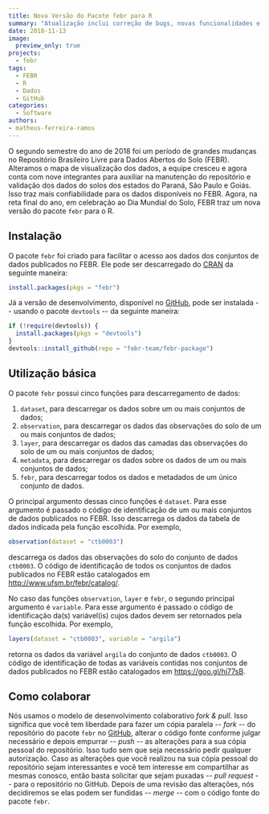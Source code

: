 ```yaml
---
title: Nova Versão do Pacote febr para R
summary: "Atualização inclui correção de bugs, novas funcionalidades e documentação mais ampla"
date: 2018-11-13
image:
  preview_only: true
projects:
  - febr
tags: 
  - FEBR
  - R
  - Dados
  - GitHub
categories:
  - Software
authors:
- matheus-ferreira-ramos
---
```


O segundo semestre do ano de 2018 foi um período de grandes mudanças no Repositório Brasileiro Livre para Dados Abertos do Solo (FEBR). Alteramos o mapa de visualização dos dados, a equipe cresceu e agora conta com nove integrantes para auxiliar na manutenção do repositório e validação dos dados do solos dos estados do Paraná, São Paulo e Goiás. Isso traz mais confiabilidade para os dados disponíveis no FEBR. Agora, na reta final do ano, em celebração ao Dia Mundial do Solo, FEBR traz um nova versão do pacote `febr` para o R.

## Instalação

O pacote `febr` foi criado para facilitar o acesso aos dados dos conjuntos de dados publicados no FEBR. Ele pode ser descarregado do [CRAN][cran] da seguinte maneira:

```R
install.packages(pkgs = "febr")
```

Já a versão de desenvolvimento, disponível no [GitHub][github], pode ser instalada -- usando o pacote `devtools` -- da seguinte maneira:

[cran]: https://CRAN.R-project.org/package=febr
[github]: https://github.com/febr-team/febr-package

```R
if (!require(devtools)) {
  install.packages(pkgs = "devtools")
}
devtools::install_github(repo = "febr-team/febr-package")
```

## Utilização básica

O pacote `febr` possui cinco funções para descarregamento de dados:

1. `dataset`, para descarregar os dados sobre um ou mais conjuntos de dados;
2. `observation`, para descarregar os dados das observações do solo de um ou mais conjuntos de dados;
3. `layer`, para descarregar os dados das camadas das observações do solo de um ou mais conjuntos de dados;
4. `metadata`, para descarregar os dados sobre os dados de um ou mais conjuntos de dados;
5. `febr`, para descarregar todos os dados e metadados de um único conjunto de dados.

O principal argumento dessas cinco funções é `dataset`. Para esse argumento é passado o código de identificação de um ou mais conjuntos de dados publicados no FEBR. Isso descarrega os dados da tabela de dados indicada pela função escolhida. Por exemplo,

```R
observation(dataset = "ctb0003")
```

descarrega os dados das observações do solo do conjunto de dados `ctb0003`. O código de identificação de todos os conjuntos de dados publicados no FEBR estão catalogados em http://www.ufsm.br/febr/catalog/.

No caso das funções `observation`, `layer` e `febr`, o segundo principal argumento é `variable`. Para esse argumento é passado o código de identificação da(s) variável(is) cujos dados devem ser retornados pela função escolhida. Por exemplo,

```R
layers(dataset = "ctb0003", variable = "argila")
```

retorna os dados da variável `argila` do conjunto de dados `ctb0003`. O código de identificação de todas as variáveis contidas nos conjuntos de dados publicados no FEBR estão catalogados em https://goo.gl/hi77sB.

## Como colaborar

Nós usamos o modelo de desenvolvimento colaborativo *fork & pull*. Isso significa que você tem liberdade para fazer um cópia paralela -- *fork* -- do repositório do pacote `febr` no [GitHub][github], alterar o código fonte conforme julgar necessário e depois empurrar -- *push* -- as alterações para a sua cópia pessoal do repositório. Isso tudo sem que seja necessário pedir qualquer autorização. Caso as alterações que você realizou na sua cópia pessoal do repositório sejam interessantes e você tem interesse em compartilhar as mesmas conosco, então basta solicitar que sejam puxadas -- *pull request* -- para o repositório no GitHub. Depois de uma revisão das alterações, nós decidiremos se elas podem ser fundidas -- *merge* -- com o código fonte do pacote `febr`.
